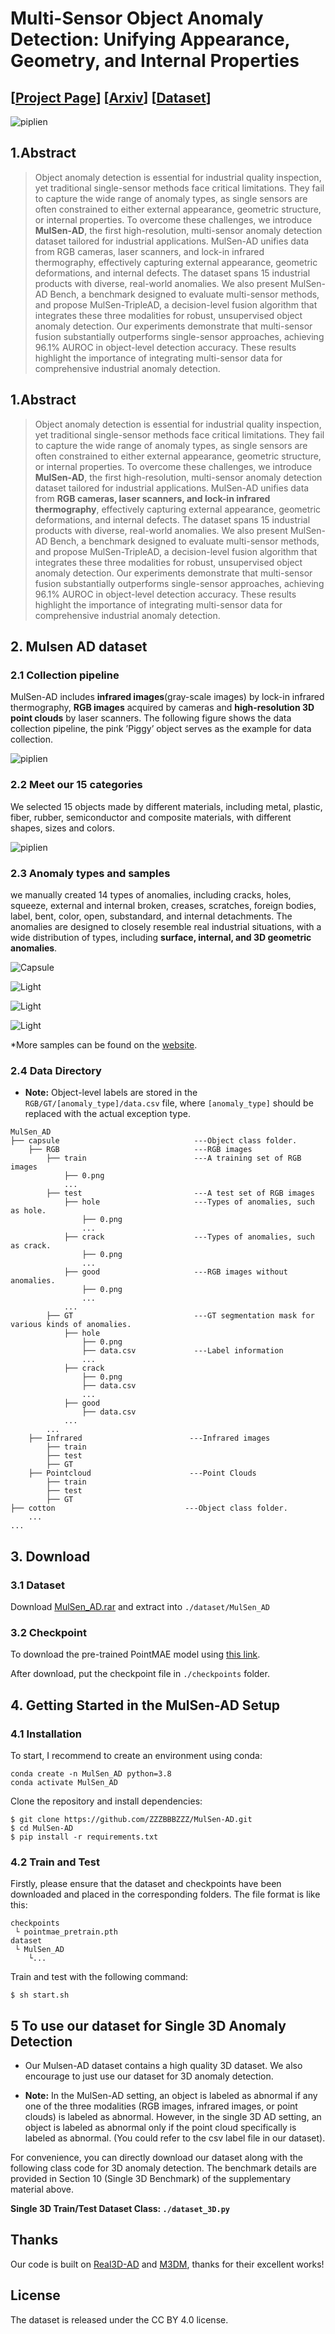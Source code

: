 # Multi-Sensor Object Anomaly Detection: Unifying Appearance, Geometry, and Internal Properties
## [[Project Page](https://zzzbbbzzz.github.io/MulSen_AD/index.html)] [[Arxiv](https://zzzbbbzzz.github.io/MulSen_AD/index.html)] [[Dataset](https://huggingface.co/datasets/orgjy314159/MulSen_AD/tree/main)]
![piplien](./img/mulsen_pipeline.jpg)

## 1.Abstract
>Object anomaly detection is essential for industrial quality inspection, yet traditional single-sensor methods face critical limitations. They fail to capture the wide range of anomaly types, as single sensors are often constrained to either external appearance, geometric structure, or internal properties. To overcome these challenges, we introduce **MulSen-AD**, the first high-resolution, multi-sensor anomaly detection dataset tailored for industrial applications. MulSen-AD unifies data from RGB cameras, laser scanners, and lock-in infrared thermography, effectively capturing external appearance, geometric deformations, and internal defects. The dataset spans 15 industrial products with diverse, real-world anomalies. We also present MulSen-AD Bench, a benchmark designed to evaluate multi-sensor methods, and propose MulSen-TripleAD, a decision-level fusion algorithm that integrates these three modalities for robust, unsupervised object anomaly detection. Our experiments demonstrate that multi-sensor fusion substantially outperforms single-sensor approaches, achieving 96.1\% AUROC in object-level detection accuracy. These results highlight the importance of integrating multi-sensor data for comprehensive industrial anomaly detection. 

## 1.Abstract
>Object anomaly detection is essential for industrial quality inspection, yet traditional single-sensor methods face critical limitations. They fail to capture the wide range of anomaly types, as single sensors are often constrained to either external appearance, geometric structure, or internal properties. To overcome these challenges, we introduce **MulSen-AD**, the first high-resolution, multi-sensor anomaly detection dataset tailored for industrial applications. MulSen-AD unifies data from **RGB cameras, laser scanners, and lock-in infrared thermography**, effectively capturing external appearance, geometric deformations, and internal defects. The dataset spans 15 industrial products with diverse, real-world anomalies. We also present MulSen-AD Bench, a benchmark designed to evaluate multi-sensor methods, and propose MulSen-TripleAD, a decision-level fusion algorithm that integrates these three modalities for robust, unsupervised object anomaly detection. Our experiments demonstrate that multi-sensor fusion substantially outperforms single-sensor approaches, achieving 96.1\% AUROC in object-level detection accuracy. These results highlight the importance of integrating multi-sensor data for comprehensive industrial anomaly detection. 



## 2. Mulsen AD dataset

### 2.1 Collection pipeline
MulSen-AD includes **infrared images**(gray-scale images) by lock-in infrared thermography, **RGB images** acquired by cameras and **high-resolution 3D point clouds** by laser scanners. The following figure shows the data collection pipeline, the pink ’Piggy’ object serves as the example for data collection.

![piplien](./img/device.png)

### 2.2 Meet our 15 categories
We selected 15 objects made by different materials, including metal, plastic, fiber, rubber, semiconductor and composite materials, with different shapes, sizes and colors.

![piplien](./img/cases.PNG)

### 2.3 Anomaly types and samples
we manually created 14 types of anomalies, including cracks, holes, squeeze, external and internal broken, creases, scratches, foreign bodies, label, bent, color, open, substandard, and internal detachments. The anomalies are designed to closely resemble real industrial situations, with a wide distribution of types, including **surface, internal, and 3D geometric anomalies**. 

<!-- Capsule： -->

![Capsule](./img/Capsule.jpg)

<!-- Light： -->

![Light](./img/Cotton.jpg)

<!-- Cotton： -->

![Light](./img/Cube.jpg)

![Light](./img/Piggy.jpg)

*More samples can be found on the [website](https://zzzbbbzzz.github.io/MulSen_AD/index.html).

### 2.4 Data Directory

- **Note:** Object-level labels are stored in the `RGB/GT/[anomaly_type]/data.csv` file, where `[anomaly_type]` should be replaced with the actual exception type.
```
MulSen_AD
├── capsule                              ---Object class folder.
    ├── RGB                              ---RGB images
        ├── train                        ---A training set of RGB images
            ├── 0.png
            ...
        ├── test                         ---A test set of RGB images
            ├── hole                     ---Types of anomalies, such as hole. 
                ├── 0.png
                ...
            ├── crack                    ---Types of anomalies, such as crack.
                ├── 0.png
                ...
            ├── good                     ---RGB images without anomalies.
                ├── 0.png
                ...
            ...
        ├── GT                           ---GT segmentation mask for various kinds of anomalies.
            ├── hole
                ├── 0.png
                ├── data.csv             ---Label information
                ...
            ├── crack
                ├── 0.png
                ├── data.csv
                ...
            ├── good
                ├── data.csv
            ...
        ...
    ├── Infrared                        ---Infrared images
        ├── train
        ├── test
        ├── GT
    ├── Pointcloud                      ---Point Clouds
        ├── train
        ├── test
        ├── GT
├── cotton                             ---Object class folder.                      
    ... 
...
```



## 3. Download

### 3.1 Dataset


Download [MulSen_AD.rar](https://huggingface.co/datasets/orgjy314159/MulSen_AD/tree/main) and extract into `./dataset/MulSen_AD`

### 3.2 Checkpoint

To download the pre-trained PointMAE model using [this link](https://drive.google.com/file/d/1-wlRIz0GM8o6BuPTJz4kTt6c_z1Gh6LX/view?usp=sharing). 

After download, put the checkpoint file in `./checkpoints` folder.




## 4. Getting Started in the MulSen-AD Setup


### 4.1 Installation
To start, I recommend to create an environment using conda:
```
conda create -n MulSen_AD python=3.8
conda activate MulSen_AD
```

Clone the repository and install dependencies:
```
$ git clone https://github.com/ZZZBBBZZZ/MulSen-AD.git
$ cd MulSen-AD
$ pip install -r requirements.txt
```  


### 4.2 Train and Test
Firstly, please ensure that the dataset and checkpoints have been downloaded and placed in the corresponding folders. The file format is like this:
```
checkpoints
 └ pointmae_pretrain.pth
dataset
 └ MulSen_AD
    └...
```


Train and test with the following command:
```
$ sh start.sh
```

## 5 To use our dataset for Single 3D Anomaly Detection
- Our Mulsen-AD dataset contains a high quality 3D dataset. We also encourage to just use our dataset for 3D anomaly detection.

- **Note:** In the MulSen-AD setting, an object is labeled as abnormal if any one of the three modalities (RGB images, infrared images, or point clouds) is labeled as abnormal. However, in the single 3D AD setting, an object is labeled as abnormal only if the point cloud specifically is labeled as abnormal. (You could refer to the csv label file in our dataset). 

For convenience, you can directly download our dataset along with the following class code for 3D anomaly detection. The benchmark details are provided in Section 10 (Single 3D Benchmark) of the supplementary material above.

**Single 3D Train/Test Dataset Class: `./dataset_3D.py`**

## Thanks

Our code is built on [Real3D-AD](https://github.com/eliahuhorwitz/3D-ADS) and [M3DM](https://github.com/nomewang/M3DM), thanks for their excellent works!

## License
The dataset is released under the CC BY 4.0 license.
